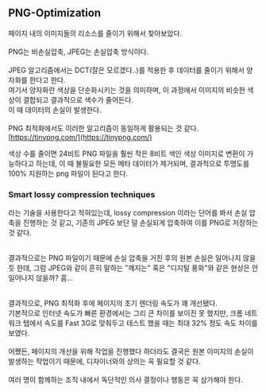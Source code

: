 ## PNG-Optimization

페이지 내의 이미지들의 리소스를 줄이기 위해서 찾아보았다.<br><br>
PNG는 비손실압축, JPEG는 손실압축 방식이다.<br><br>
JPEG 알고리즘에서는 DCT(잘은 모르겠다..)를 적용한 후 데이터를 줄이기 위해서 양자화를 한다고 한다.<br>
여기서 양자화란 색상을 단순화시키는 것을 의미하며, 이 과정에서 이미지의 비슷한 색상이 결합되고 결과적으로 색수가 줄어든다.<br>
이 때 데이터의 손실이 발생한다.<br><br>
PNG 최적화에서도 이러한 알고리즘이 동일하게 활용되는 것 같다.<br>
[https://tinypng.com/](https://tinypng.com/)
<br>

색상 수를 줄이면 24비트 PNG 파일을 훨씬 작은 8비트 색인 색상 이미지로 변환이 가능하다고 하는데,
이 때 불필요한 모든 메타 데이터가 제거되며, 결과적으로 투명도를 100% 지원하는 png 파일이 된다고 한다.<br>
### Smart lossy compression techniques
라는 기술을 사용한다고 적혀있는데, lossy compression 이라는 단어를 봐서 손실 압축을 진행하는 것 같고, 기존의 JPEG 보단 덜 손실되게 압축하여 이를 PNG로 저장하는 것 같다.<br><br>

결과적으로는 PNG 파일이기 때문에 손실 압축을 거친 후의 원본 손실은 일어나지 않을 듯 한데, 그럼 JPEG와 같이 흔히 말하는 "깨지는" 혹은 "디지털 풍화"와 같은 현상은 안 일어나지 않을까? 흠...<br><br>

결과적으로, PNG 최적화 후에 페이지의 초기 렌더링 속도가 꽤 개선됐다.<br>
기본적으로 인터넷 속도가 빠른 환경에서는 그리 큰 차이를 보이진 못 했지만, 크롬 네트워크 탭에서 속도를 Fast 3G로 맞춰두고 테스트 했을 때는 최대 32% 정도 속도 차이를 보였다.<br><br>
어쨌든, 페이지의 개선을 위해 작업을 진행했다 하더라도 결국은 원본 이미지의 손실이 발생하는 작업이기 때문에, 디자이너와의 상의는 꼭 필요할 것 같다.<br><br>
여러 명이 함께하는 조직 내에서 독단적인 의사 결정이나 행동은 꼭 삼가해야 한다.
